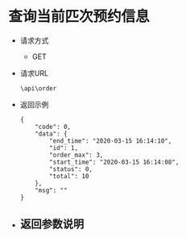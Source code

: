 # 查询当前匹次预约信息

- 请求方式
    - GET
    
- 请求URL

    `\api\order`
    

- 返回示例
    ```
    {
        "code": 0,
        "data": {
            "end_time": "2020-03-15 16:14:10",
            "id": 1,
            "order_max": 3,
            "start_time": "2020-03-15 16:14:08",
            "status": 0,
            "total": 10
        },
        "msg": ""
    }
    ```

- 返回参数说明
    - 
    